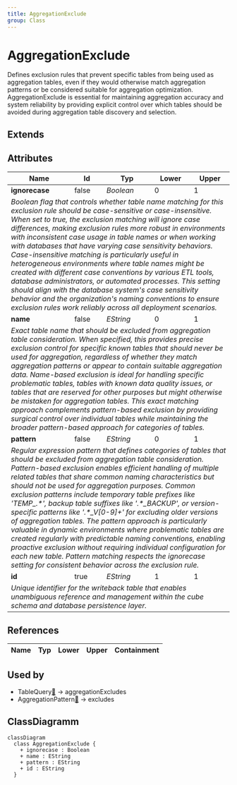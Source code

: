 ```yaml
---
title: AggregationExclude
group: Class
---
```


# AggregationExclude<a name="class-aggregationexclude"></a>

Defines exclusion rules that prevent specific tables from being used as aggregation tables, even if they would otherwise match aggregation patterns or be considered suitable for aggregation optimization. AggregationExclude is essential for maintaining aggregation accuracy and system reliability by providing explicit control over which tables should be avoided during aggregation table discovery and selection.

## Extends

## Attributes

<table>
  <thead>
    <tr>
      <th>Name</th>
      <th>Id</th>
      <th>Typ</th>
      <th>Lower</th>
      <th>Upper</th>
    </tr>
  </thead>
  <tbody>
    <tr>
      <td><strong>ignorecase</strong></td>
      <td>false</td>
      <td><em>Boolean</em></td>
      <td>0</td>
      <td>1</td>
    </tr>
    <tr>
      <td colspan="5"><em>Boolean flag that controls whether table name matching for this exclusion rule should be case-sensitive or case-insensitive. When set to true, the exclusion matching will ignore case differences, making exclusion rules more robust in environments with inconsistent case usage in table names or when working with databases that have varying case sensitivity behaviors. Case-insensitive matching is particularly useful in heterogeneous environments where table names might be created with different case conventions by various ETL tools, database administrators, or automated processes. This setting should align with the database system's case sensitivity behavior and the organization's naming conventions to ensure exclusion rules work reliably across all deployment scenarios.</em></td>
    </tr>
    <tr>
      <td><strong>name</strong></td>
      <td>false</td>
      <td><em>EString</em></td>
      <td>0</td>
      <td>1</td>
    </tr>
    <tr>
      <td colspan="5"><em>Exact table name that should be excluded from aggregation table consideration. When specified, this provides precise exclusion control for specific known tables that should never be used for aggregation, regardless of whether they match aggregation patterns or appear to contain suitable aggregation data. Name-based exclusion is ideal for handling specific problematic tables, tables with known data quality issues, or tables that are reserved for other purposes but might otherwise be mistaken for aggregation tables. This exact matching approach complements pattern-based exclusion by providing surgical control over individual tables while maintaining the broader pattern-based approach for categories of tables.</em></td>
    </tr>
    <tr>
      <td><strong>pattern</strong></td>
      <td>false</td>
      <td><em>EString</em></td>
      <td>0</td>
      <td>1</td>
    </tr>
    <tr>
      <td colspan="5"><em>Regular expression pattern that defines categories of tables that should be excluded from aggregation table consideration. Pattern-based exclusion enables efficient handling of multiple related tables that share common naming characteristics but should not be used for aggregation purposes. Common exclusion patterns include temporary table prefixes like 'TEMP_.*', backup table suffixes like '.*_BACKUP', or version-specific patterns like '.*_V[0-9]+' for excluding older versions of aggregation tables. The pattern approach is particularly valuable in dynamic environments where problematic tables are created regularly with predictable naming conventions, enabling proactive exclusion without requiring individual configuration for each new table. Pattern matching respects the ignorecase setting for consistent behavior across the exclusion rule.</em></td>
    </tr>
    <tr>
      <td><strong>id</strong></td>
      <td>true</td>
      <td><em>EString</em></td>
      <td>1</td>
      <td>1</td>
    </tr>
    <tr>
      <td colspan="5"><em>Unique identifier for the writeback table that enables unambiguous reference and management within the cube schema and database persistence layer.</em></td>
    </tr>
  </tbody>
</table>

## References

<table>
  <thead>
    <tr>
      <th>Name</th>
      <th>Typ</th>
      <th>Lower</th>
      <th>Upper</th>
      <th>Containment</th>
    </tr>
  </thead>
  <tbody>
  </tbody>
</table>



## Used by

- TableQuery[🔗](./class-TableQuery) → aggregationExcludes
- AggregationPattern[🔗](./class-AggregationPattern) → excludes

## ClassDiagramm

```mermaid
classDiagram
  class AggregationExclude {
    + ignorecase : Boolean
    + name : EString
    + pattern : EString
    + id : EString
  }



```
